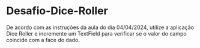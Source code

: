 # Desafio-Dice-Roller
De acordo com as instruções da aula do dia 04/04/2024, utilize a aplicação Dice Roller e incremente um TextField para verificar se o valor do campo coincide com a face do dado.
